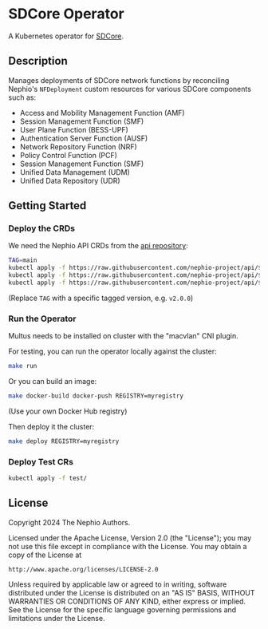 SDCore Operator
===============

A Kubernetes operator for [SDCore](https://docs.sd-core.opennetworking.org/master/overview/overview.html).

Description
-----------

Manages deployments of SDCore network functions by reconciling Nephio's
`NFDeployment` custom resources for various SDCore components such as:
- Access and Mobility Management Function (AMF)
- Session Management Function (SMF)
- User Plane Function (BESS-UPF)
- Authentication Server Function (AUSF)
- Network Repository Function (NRF)
- Policy Control Function (PCF)
- Session Management Function (SMF)
- Unified Data Management (UDM)
- Unified Data Repository (UDR)

Getting Started
---------------

### Deploy the CRDs

We need the Nephio API CRDs from the [api repository](https://github.com/nephio-project/api):

```sh
TAG=main
kubectl apply -f https://raw.githubusercontent.com/nephio-project/api/$TAG/config/crd/bases/workload.nephio.org_nfdeployments.yaml
kubectl apply -f https://raw.githubusercontent.com/nephio-project/api/$TAG/config/crd/bases/workload.nephio.org_nfconfigs.yaml
kubectl apply -f https://raw.githubusercontent.com/nephio-project/api/$TAG/config/crd/bases/ref.nephio.org_configs.yaml
```

(Replace `TAG` with a specific tagged version, e.g. `v2.0.0`)

### Run the Operator

Multus needs to be installed on cluster with the "macvlan" CNI plugin.

For testing, you can run the operator locally against the cluster:

```sh
make run
```

Or you can build an image:

```sh
make docker-build docker-push REGISTRY=myregistry
```

(Use your own Docker Hub registry)

Then deploy it the cluster:

```sh
make deploy REGISTRY=myregistry
```

### Deploy Test CRs

```sh
kubectl apply -f test/
```

License
-------

Copyright 2024 The Nephio Authors.

Licensed under the Apache License, Version 2.0 (the "License");
you may not use this file except in compliance with the License.
You may obtain a copy of the License at

    http://www.apache.org/licenses/LICENSE-2.0

Unless required by applicable law or agreed to in writing, software
distributed under the License is distributed on an "AS IS" BASIS,
WITHOUT WARRANTIES OR CONDITIONS OF ANY KIND, either express or implied.
See the License for the specific language governing permissions and
limitations under the License.
